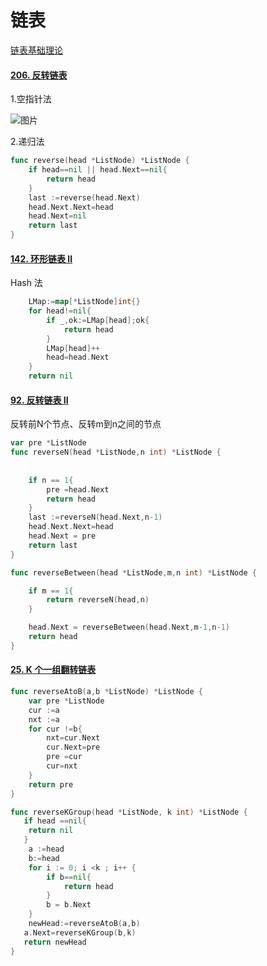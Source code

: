 # 链表

[链表基础理论](https://github.com/youngyangyang04/leetcode-master/blob/master/problems/%E9%93%BE%E8%A1%A8%E7%90%86%E8%AE%BA%E5%9F%BA%E7%A1%80.md)

#### [206. 反转链表](https://leetcode-cn.com/problems/reverse-linked-list/)

1.空指针法

![图片](https://mmbiz.qpic.cn/mmbiz_gif/ciaqDnJprwv7ftmCo9j6fqIwpACbibyzDaeAjalAsyVzzxgSYicicuV3TH3vzia4rANEUghDYQPdiajHNJaWvsDTBSLQ/640?wx_fmt=gif&tp=webp&wxfrom=5&wx_lazy=1)

2.递归法

~~~go
func reverse(head *ListNode) *ListNode {
	if head==nil || head.Next==nil{
		return head
	}
	last :=reverse(head.Next)
	head.Next.Next=head
	head.Next=nil
	return last
}
~~~

#### [142. 环形链表 II](https://leetcode-cn.com/problems/linked-list-cycle-ii/)

Hash 法

~~~go
    LMap:=map[*ListNode]int{}
    for head!=nil{
        if _,ok:=LMap[head];ok{
            return head
        }
        LMap[head]++
        head=head.Next
    }
    return nil
~~~

#### [92. 反转链表 II](https://leetcode-cn.com/problems/reverse-linked-list-ii/)

反转前N个节点、反转m到n之间的节点

~~~go
var pre *ListNode
func reverseN(head *ListNode,n int) *ListNode {
	
    
	if n == 1{
		pre =head.Next
		return head
	}
	last :=reverseN(head.Next,n-1)
	head.Next.Next=head
	head.Next = pre
	return last
}

func reverseBetween(head *ListNode,m,n int) *ListNode {

	if m == 1{
		return reverseN(head,n)
	}

	head.Next = reverseBetween(head.Next,m-1,n-1)
	return head
}
~~~

#### [25. K 个一组翻转链表](https://leetcode-cn.com/problems/reverse-nodes-in-k-group/)

~~~go
func reverseAtoB(a,b *ListNode) *ListNode {
	var pre *ListNode
	cur :=a
	nxt :=a
	for cur !=b{
		nxt=cur.Next
		cur.Next=pre
		pre =cur
		cur=nxt
	}
	return pre
}

func reverseKGroup(head *ListNode, k int) *ListNode {
   if head ==nil{
   	return nil
   }
	a :=head
	b:=head
	for i := 0; i <k ; i++ {
		if b==nil{
			return head
		}
		b = b.Next
	}
	newHead:=reverseAtoB(a,b)
   a.Next=reverseKGroup(b,k)
   return newHead
}
~~~

